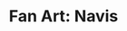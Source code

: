 ---
layout: portfolio
title: "Fan Art: Navis"
# FB and Jekyll SEO Tag values
description: Fan Art illustration based on characters from the Navis bande dessinee / comics series featuring art by Jose Luis Munuera.
image: /assets/images/portfolio/2017_fa_navis_munuera@400w.jpg
# End FB and Jekyll SEO Tag values
categories: 
    - illustration
pretty_category: Illustration
pretty_title: "Fan Art: Navis"
permalink: /portfolio/fanart/fanart-navis
sort_number: 18
masonryimage: /assets/images/portfolio/2017_fa_navis_munuera@400w.jpg
fullsizeimage: /assets/images/portfolio/2017_fa_navis_munuera@1500w.jpg
work_details:
    - Ink and water color on paper, 2017
    - After the <strong>Navis</strong> <em>bande dessinée</em> series by Morvan, Buchet and Jose Luis Munuera.

---